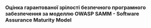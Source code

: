 ### Оцінка гарантованої зрілості безпечного програмного забезпечення за моделлю OWASP SAMM - Software Assurance Maturity Model ###
